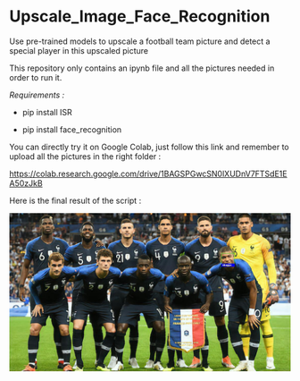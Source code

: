 # Upscale_Image_Face_Recognition

Use pre-trained models to upscale a football team picture and detect a special player in this upscaled picture

This repository only contains an ipynb file and all the pictures needed in order to run it.

*Requirements :*

* pip install ISR

* pip install face_recognition

You can directly try it on Google Colab, just follow this link and remember to upload all the pictures in the right folder : 

https://colab.research.google.com/drive/1BAGSPGwcSN0lXUDnV7FTSdE1EA50zJkB

Here is the final result of the script : 

![picture](identify_mbappe.jpg)
